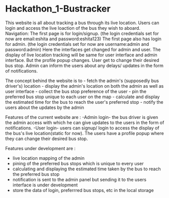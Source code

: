 # Hackathon_1-Bustracker
This website is all about tracking a bus through its live location. Users can login and access the live loaction of the bus they wish to aboard.
Navigation:
The first page is for login/signup. (the login credentials set for now are email:eshita and password:eshita123)
The first page also has login for admin. (the login credentials set for now are username:admin and password:admin)
Here the interfaces get changed for admin and user. 
The display of live location tracking will be same for user interface and admin interface.
But the profile popup changes. User get to change their desired bus stop. Admin can inform the users about any delays/ updates in the form of notifications.



The concept behind the website is to - fetch the admin's (supposedly bus driver's) location
                                     - display the admin's location on both the admin as well as user interface
                                     - collect the bus stop preference of the user
                                     - pin the preferred bus stop unique to each user on the map
                                     - calculate and display the estimated time for the bus to reach the user's preferred stop
                                     - notify the users about the updates by the admin

                                  
Features of the current website are :
-Admin login- the bus driver is given the admin access with which he can give updates to the users in the form of notifications.
-User login- users can signup/ login to access the display of the bus's live location(static for now). The users have a profile popup where 
 they can change their desired bus stop.


Features under development are :
- live location mapping of the admin
- pining of the preferred bus stops which is unique to every user
- calculating and displaying the estimated time taken by the bus to reach the preferred bus stop
- notification is sent to the admin panel but sending it to the users interface is under development
- store the data of login, preferrred bus stops, etc in the local storage

